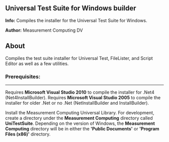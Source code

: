 ## Universal Test Suite for Windows builder
**Info:** Compiles the installer for the Universal Test Suite for Windows. 

**Author:** Measurement Computing DV

## About
Compiles the test suite installer for Universal Test, FileLister, and Script Editor as well as a few utilities. 

### Prerequisites:
---------------
Requires **Microsoft Visual Studio 2010** to compile the installer for .Net4 (Net4InstallBuilder).
Requires **Microsoft Visual Studio 2005** to compile the installer for older .Net or no .Net (NetInstallBuilder and InstallBuilder).

Install the Measurement Computing Universal Library. For development, create a directory under the **Measurement Computing** directory called **UniTestSuite**. Depending on the version of Windows, the **Measurement Computing** directory will be in either the **'Public Documents'** or **'Program Files (x86)'** directory.


